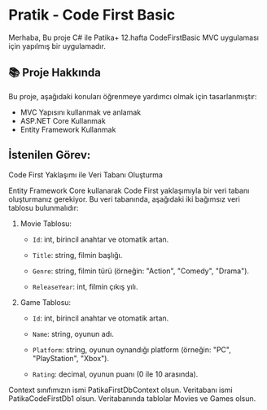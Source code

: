 # Pratik - Code First Basic
Merhaba,
Bu proje C# ile Patika+ 12.hafta CodeFirstBasic MVC uygulaması için yapılmış bir uygulamadır.

## 📚 Proje Hakkında
Bu proje, aşağıdaki konuları öğrenmeye yardımcı olmak için tasarlanmıştır:
- MVC Yapısını kullanmak ve anlamak
- ASP.NET Core Kullanmak
- Entity Framework Kullanmak

 
## İstenilen Görev: 
Code First Yaklaşımı ile Veri Tabanı Oluşturma

Entity Framework Core kullanarak Code First yaklaşımıyla bir veri tabanı oluşturmanız gerekiyor. Bu veri tabanında, aşağıdaki iki bağımsız veri tablosu bulunmalıdır:

   1. Movie Tablosu:

        - `Id`: int, birincil anahtar ve otomatik artan.

        - `Title`: string, filmin başlığı.

        - `Genre`: string, filmin türü (örneğin: "Action", "Comedy", "Drama").

        - `ReleaseYear`: int, filmin çıkış yılı.

   2. Game Tablosu:

        - `Id`: int, birincil anahtar ve otomatik artan.

        - `Name`: string, oyunun adı.

        - `Platform`: string, oyunun oynandığı platform (örneğin: "PC", "PlayStation", "Xbox").

        - `Rating`: decimal, oyunun puanı (0 ile 10 arasında).

Context sınıfımızın ismi PatikaFirstDbContext olsun.
Veritabanı ismi PatikaCodeFirstDb1 olsun.
Veritabanında tablolar Movies ve Games olsun.
